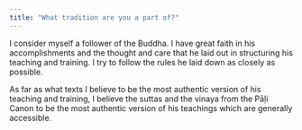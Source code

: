 ```yaml
---
title: "What tradition are you a part of?"
---
```


I consider myself a follower of the Buddha. I have great faith in his accomplishments and the thought and care that he laid out in structuring his teaching and training. I try to follow the rules he laid down as closely as possible.

As far as what texts I believe to be the most authentic version of his teaching and training, I believe the suttas and the vinaya from the Pāḷi Canon to be the most authentic version of his teachings which are generally accessible.
